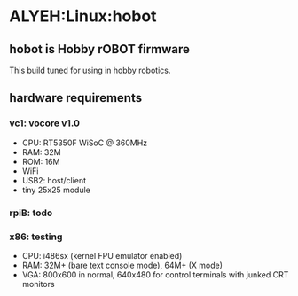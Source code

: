 ALYEH:Linux:hobot
=======================
## hobot is Hobby rOBOT firmware

This build tuned for using in hobby robotics.

## hardware requirements

### vc1: vocore v1.0
* CPU: RT5350F WiSoC @ 360MHz
* RAM: 32M
* ROM: 16M
* WiFi
* USB2: host/client
* tiny 25x25 module

### rpiB: todo

### x86: testing
* CPU: i486sx (kernel FPU emulator enabled)
* RAM: 32M+ (bare text console mode), 64M+ (X mode)
* VGA: 800x600 in normal, 640x480 for control terminals with junked CRT monitors


